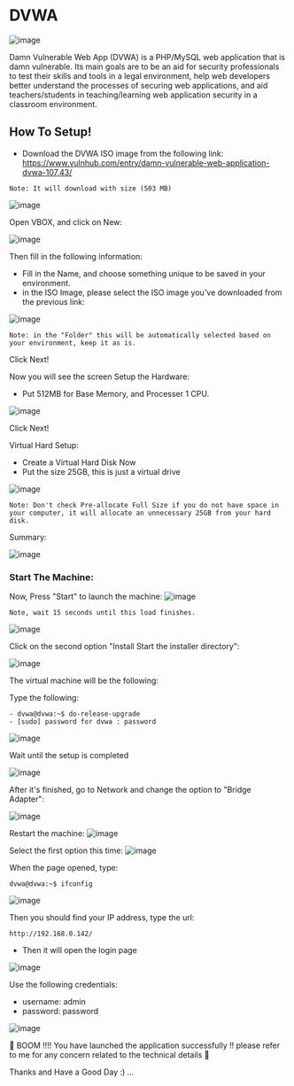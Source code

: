# DVWA

![image](https://github.com/samerkhateeb/DVWA/assets/55295850/5b39b541-4848-4187-ac4f-caaac8525cd3)

Damn Vulnerable Web App (DVWA) is a PHP/MySQL web application that is damn vulnerable. Its main goals are to be an aid for security professionals to test their skills and tools in a legal environment, help web developers better understand the processes of securing web applications, and aid teachers/students in teaching/learning web application security in a classroom environment.

## How To Setup!

- Download the DVWA ISO image from the following link:
https://www.vulnhub.com/entry/damn-vulnerable-web-application-dvwa-107,43/

```
Note: It will download with size (503 MB)
```

![image](https://github.com/samerkhateeb/DVWA/assets/55295850/ec74fb18-1f4a-46cc-990c-9c7b37b61d6f)

Open VBOX, and click on New:

![image](https://github.com/samerkhateeb/DVWA/assets/55295850/08f752ce-921f-45c7-93d0-5acb90ca50e5)

Then fill in the following information:
- Fill in the Name, and choose something unique to be saved in your environment.
- in the ISO Image, please select the ISO image you've downloaded from the previous link:

![image](https://github.com/samerkhateeb/DVWA/assets/55295850/86874818-4538-4d92-b3e2-23bdb82b6811)


```
Note: in the "Folder" this will be automatically selected based on your environment, keep it as is.
```

Click Next!

Now you will see the screen Setup the Hardware:

- Put 512MB for Base Memory, and Processer 1 CPU.

![image](https://github.com/samerkhateeb/DVWA/assets/55295850/5a6aff77-f45d-423c-b0b3-c222a567c39a)

Click Next!

Virtual Hard Setup:

- Create a Virtual Hard Disk Now
- Put the size  25GB, this is just a virtual drive

![image](https://github.com/samerkhateeb/DVWA/assets/55295850/744e21cb-bac5-41f7-adb9-baceb787fe58)

```
Note: Don't check Pre-allocate Full Size if you do not have space in your computer, it will allocate an unnecessary 25GB from your hard disk.
```

Summary:

![image](https://github.com/samerkhateeb/DVWA/assets/55295850/cd1301c7-6c1c-499e-97db-86a469b67187)

### Start The Machine:

Now, Press "Start" to launch the machine:
![image](https://github.com/samerkhateeb/DVWA/assets/55295850/286f6333-a10e-4fa7-a327-22b80ea72c0c)

```
Note, wait 15 seconds until this load finishes.
```

![image](https://github.com/samerkhateeb/DVWA/assets/55295850/b84a39ba-dff0-493b-b5bf-7b0f5da1c75a)

Click on the second option "Install Start the installer directory":

![image](https://github.com/samerkhateeb/DVWA/assets/55295850/566fb05a-6611-492f-aefd-fb34d958d253)

The virtual machine will be the following:

Type the following:

```
- dvwa@dvwa:~$ do-release-upgrade
- [sudo] password for dvwa : password
```

![image](https://github.com/samerkhateeb/DVWA/assets/55295850/68d806d1-7ced-4c0c-aed2-da44b4a4583e)



Wait until the setup is completed


![image](https://github.com/samerkhateeb/DVWA/assets/55295850/20ae1db1-d4d3-4b46-bc45-2ca38a7af71b)


After it's finished, go to Network and change the option to "Bridge Adapter":

![image](https://github.com/samerkhateeb/DVWA/assets/55295850/a349d6ba-b219-4f11-b5a3-350118935c43)


Restart the machine:
![image](https://github.com/samerkhateeb/DVWA/assets/55295850/3f5a7aa3-1bf8-4af0-af79-98e681262b90)


Select the first option this  time:
![image](https://github.com/samerkhateeb/DVWA/assets/55295850/b3580a53-da27-494f-84c2-37b953a44480)

When the page opened, type:
```
dvwa@dvwa:~$ ifconfig
```

![image](https://github.com/samerkhateeb/DVWA/assets/55295850/3703f110-c388-4af6-af32-110974987f34)


Then you should find your IP address, type the url:
```
http://192.168.0.142/
```
- Then it will open the login page

![image](https://github.com/samerkhateeb/DVWA/assets/55295850/ab46109e-d3cf-44c0-b962-ddaaad2cd629)


Use the following credentials:
  - username: admin
  - password: password



![image](https://github.com/samerkhateeb/DVWA/assets/55295850/de5c42d7-50e3-4254-8678-a7b80bef6077)

:tada: BOOM !!!! You have launched the application successfully !! please refer to me for any concern related to the technical details :tada:

Thanks and Have a Good Day :) ...






